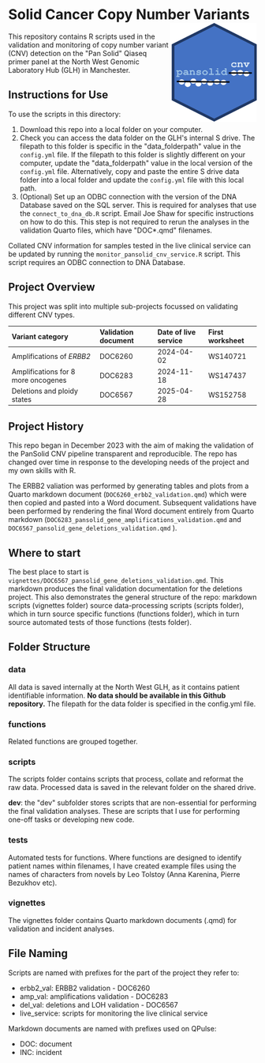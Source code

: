# Solid Cancer Copy Number Variants <img src="pansolid_cnv_logo.png" align="right" height="200"/>

This repository contains R scripts used in the validation and monitoring of copy number variant (CNV) detection on the "Pan Solid" Qiaseq primer panel at the North West Genomic Laboratory Hub (GLH) in Manchester.

## Instructions for Use

To use the scripts in this directory:

1. Download this repo into a local folder on your computer.
2. Check you can access the data folder on the GLH's internal S drive. The filepath to this folder is specific in the "data_folderpath" value in the `config.yml` file. If the filepath to this folder is slightly different on your computer, update the "data_folderpath" value in the local version of the `config.yml` file. Alternatively, copy and paste the entire S drive data folder into a local folder and update the `config.yml` file with this local path.
3. (Optional) Set up an ODBC connection with the version of the DNA Database saved on the SQL server. This is required for analyses that use the `connect_to_dna_db.R` script. Email Joe Shaw for specific instructions on how to do this. This step is not required to rerun the analyses in the validation Quarto files, which have "DOC*.qmd" filenames.

Collated CNV information for samples tested in the live clinical service can be updated by running the `monitor_pansolid_cnv_service.R` script. 
This script requires an ODBC connection to DNA Database.

## Project Overview

This project was split into multiple sub-projects focussed on validating different CNV types.

| Variant category                     | Validation document | Date of live service | First worksheet |
|:-------------------------------------|:--------------------|:---------------------|:----------------|
| Amplifications of *ERBB2*            | DOC6260             | 2024-04-02           | WS140721        |
| Amplifications for 8 more oncogenes  | DOC6283             | 2024-11-18           | WS147437        |
| Deletions and ploidy states          | DOC6567             | 2025-04-28           | WS152758        |

## Project History

This repo began in December 2023 with the aim of making the validation of the PanSolid CNV pipeline transparent and reproducible. 
The repo has changed over time in response to the developing needs of the project and my own skills with R.

The ERBB2 valiation was performed by generating tables and plots from a Quarto markdown document (`DOC6260_erbb2_validation.qmd`) which were then copied and pasted into a Word document. 
Subsequent validations have been performed by rendering the final Word document entirely from Quarto markdown (`DOC6283_pansolid_gene_amplifications_validation.qmd` and `DOC6567_pansolid_gene_deletions_validation.qmd` ).

## Where to start

The best place to start is `vignettes/DOC6567_pansolid_gene_deletions_validation.qmd`. 
This markdown produces the final validation documentation for the deletions project. 
This also demonstrates the general structure of the repo: markdown scripts (vignettes folder) source data-processing scripts (scripts folder), which in turn source specific functions (functions folder), which in turn source automated tests of those functions (tests folder).

## Folder Structure

### data

All data is saved internally at the North West GLH, as it contains patient identifiable information. 
**No data should be available in this Github repository.** 
The filepath for the data folder is specified in the config.yml file.

### functions

Related functions are grouped together.

### scripts

The scripts folder contains scripts that process, collate and reformat the raw data. 
Processed data is saved in the relevant folder on the shared drive.

**dev**: the "dev" subfolder stores scripts that are non-essential for performing the final validation analyses. 
These are scripts that I use for performing one-off tasks or developing new code.

### tests

Automated tests for functions. Where functions are designed to identify patient names within filenames, I have created example files using the names of characters from novels by Leo Tolstoy (Anna Karenina, Pierre Bezukhov etc).

### vignettes

The vignettes folder contains Quarto markdown documents (.qmd) for validation and incident analyses.

## File Naming

Scripts are named with prefixes for the part of the project they refer to:

- erbb2_val: ERBB2 validation - DOC6260
- amp_val: amplifications validation - DOC6283
- del_val: deletions and LOH validation - DOC6567
- live_service: scripts for monitoring the live clinical service

Markdown documents are named with prefixes used on QPulse:

- DOC: document
- INC: incident

